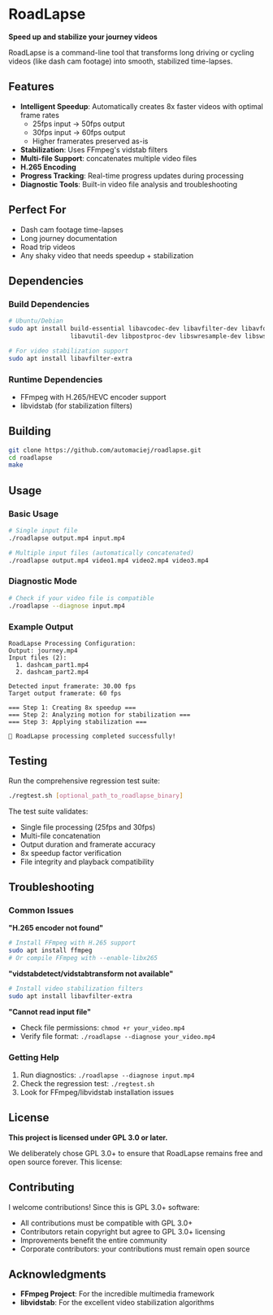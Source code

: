 # RoadLapse

**Speed up and stabilize your journey videos**

RoadLapse is a command-line tool that transforms long driving or cycling videos
(like dash cam footage) into smooth, stabilized time-lapses.

## Features

- **Intelligent Speedup**: Automatically creates 8x faster videos with optimal frame rates
  - 25fps input → 50fps output
  - 30fps input → 60fps output
  - Higher framerates preserved as-is
- **Stabilization**: Uses FFmpeg's vidstab filters
- **Multi-file Support**: concatenates multiple video files
- **H.265 Encoding**
- **Progress Tracking**: Real-time progress updates during processing
- **Diagnostic Tools**: Built-in video file analysis and troubleshooting

## Perfect For

- Dash cam footage time-lapses
- Long journey documentation
- Road trip videos
- Any shaky video that needs speedup + stabilization

## Dependencies

### Build Dependencies

```bash
# Ubuntu/Debian
sudo apt install build-essential libavcodec-dev libavfilter-dev libavformat-dev \
                 libavutil-dev libpostproc-dev libswresample-dev libswscale-dev

# For video stabilization support
sudo apt install libavfilter-extra
```

### Runtime Dependencies

- FFmpeg with H.265/HEVC encoder support
- libvidstab (for stabilization filters)

## Building

```bash
git clone https://github.com/automaciej/roadlapse.git
cd roadlapse
make
```

## Usage

### Basic Usage

```bash
# Single input file
./roadlapse output.mp4 input.mp4

# Multiple input files (automatically concatenated)
./roadlapse output.mp4 video1.mp4 video2.mp4 video3.mp4
```

### Diagnostic Mode

```bash
# Check if your video file is compatible
./roadlapse --diagnose input.mp4
```

### Example Output

```
RoadLapse Processing Configuration:
Output: journey.mp4
Input files (2):
  1. dashcam_part1.mp4
  2. dashcam_part2.mp4

Detected input framerate: 30.00 fps
Target output framerate: 60 fps

=== Step 1: Creating 8x speedup ===
=== Step 2: Analyzing motion for stabilization ===
=== Step 3: Applying stabilization ===

🎉 RoadLapse processing completed successfully!
```

## Testing

Run the comprehensive regression test suite:

```bash
./regtest.sh [optional_path_to_roadlapse_binary]
```

The test suite validates:
- Single file processing (25fps and 30fps)
- Multi-file concatenation
- Output duration and framerate accuracy
- 8x speedup factor verification
- File integrity and playback compatibility

## Troubleshooting

### Common Issues

**"H.265 encoder not found"**
```bash
# Install FFmpeg with H.265 support
sudo apt install ffmpeg
# Or compile FFmpeg with --enable-libx265
```

**"vidstabdetect/vidstabtransform not available"**
```bash
# Install video stabilization filters
sudo apt install libavfilter-extra
```

**"Cannot read input file"**
- Check file permissions: `chmod +r your_video.mp4`
- Verify file format: `./roadlapse --diagnose your_video.mp4`

### Getting Help

1. Run diagnostics: `./roadlapse --diagnose input.mp4`
2. Check the regression test: `./regtest.sh`
3. Look for FFmpeg/libvidstab installation issues

## License

**This project is licensed under GPL 3.0 or later.**

We deliberately chose GPL 3.0+ to ensure that RoadLapse remains free and open
source forever. This license:

## Contributing

I welcome contributions! Since this is GPL 3.0+ software:

- All contributions must be compatible with GPL 3.0+
- Contributors retain copyright but agree to GPL 3.0+ licensing
- Improvements benefit the entire community
- Corporate contributors: your contributions must remain open source

## Acknowledgments

- **FFmpeg Project**: For the incredible multimedia framework
- **libvidstab**: For the excellent video stabilization algorithms
